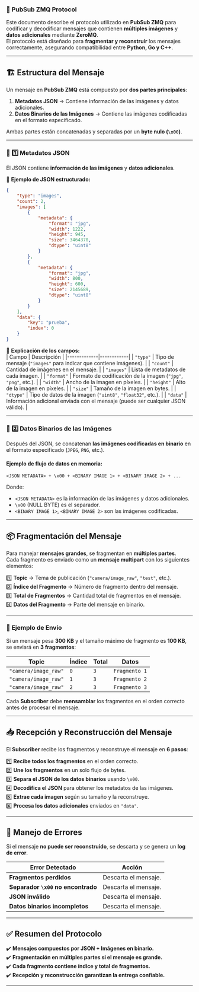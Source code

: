 ### 📜 **PubSub ZMQ Protocol**  

Este documento describe el protocolo utilizado en **PubSub ZMQ** para codificar y decodificar mensajes que contienen **múltiples imágenes** y **datos adicionales** mediante **ZeroMQ**.  
El protocolo está diseñado para **fragmentar y reconstruir** los mensajes correctamente, asegurando compatibilidad entre **Python, Go y C++**.

---

## 🏗️ **Estructura del Mensaje**  

Un mensaje en **PubSub ZMQ** está compuesto por **dos partes principales**:  

1. **Metadatos JSON** → Contiene información de las imágenes y datos adicionales.  
2. **Datos Binarios de las Imágenes** → Contiene las imágenes codificadas en el formato especificado.  

Ambas partes están concatenadas y separadas por un **byte nulo (`\x00`)**.  

---

### 📌 **1️⃣ Metadatos JSON**  

El JSON contiene **información de las imágenes** y **datos adicionales**.  

📌 **Ejemplo de JSON estructurado:**  
```json
{
    "type": "images",
    "count": 2,
    "images": [
        {
            "metadata": {
                "format": "jpg",
                "width": 1222,
                "height": 945,
                "size": 3464370,
                "dtype": "uint8"
            }
        },
        {
            "metadata": {
                "format": "jpg",
                "width": 800,
                "height": 600,
                "size": 2145689,
                "dtype": "uint8"
            }
        }
    ],
    "data": {
        "key": "prueba",
        "index": 0
    }
}
```

🔹 **Explicación de los campos:**  
| Campo       | Descripción |
|-------------|------------|
| `"type"`    | Tipo de mensaje (`"images"` para indicar que contiene imágenes). |
| `"count"`   | Cantidad de imágenes en el mensaje. |
| `"images"`  | Lista de metadatos de cada imagen. |
| `"format"`  | Formato de codificación de la imagen (`"jpg"`, `"png"`, etc.). |
| `"width"`   | Ancho de la imagen en píxeles. |
| `"height"`  | Alto de la imagen en píxeles. |
| `"size"`    | Tamaño de la imagen en bytes. |
| `"dtype"`   | Tipo de datos de la imagen (`"uint8"`, `"float32"`, etc.). |
| `"data"`    | Información adicional enviada con el mensaje (puede ser cualquier JSON válido). |

---

### 📌 **2️⃣ Datos Binarios de las Imágenes**  

Después del JSON, se concatenan **las imágenes codificadas en binario** en el formato especificado (`JPEG`, `PNG`, etc.).

#### **Ejemplo de flujo de datos en memoria:**
```
<JSON METADATA> + \x00 + <BINARY IMAGE 1> + <BINARY IMAGE 2> + ...
```
Donde:
- `<JSON METADATA>` es la información de las imágenes y datos adicionales.
- `\x00` (NULL BYTE) es el separador.
- `<BINARY IMAGE 1>`, `<BINARY IMAGE 2>` son las imágenes codificadas.

---

## 📦 **Fragmentación del Mensaje**  

Para manejar **mensajes grandes**, se fragmentan en **múltiples partes**.  
Cada fragmento es enviado como un **mensaje multipart** con los siguientes elementos:

1️⃣ **Topic** → Tema de publicación (`"camera/image_raw"`, `"test"`, etc.).  
2️⃣ **Índice del Fragmento** → Número de fragmento dentro del mensaje.  
3️⃣ **Total de Fragmentos** → Cantidad total de fragmentos en el mensaje.  
4️⃣ **Datos del Fragmento** → Parte del mensaje en binario.  

---

### **🔄 Ejemplo de Envío**
Si un mensaje pesa **300 KB** y el tamaño máximo de fragmento es **100 KB**, se enviará en **3 fragmentos**:

| Topic              | Índice | Total | Datos |
|--------------------|--------|-------|-------|
| `"camera/image_raw"` | `0` | `3` | `Fragmento 1` |
| `"camera/image_raw"` | `1` | `3` | `Fragmento 2` |
| `"camera/image_raw"` | `2` | `3` | `Fragmento 3` |

Cada **Subscriber** debe **reensamblar** los fragmentos en el orden correcto antes de procesar el mensaje.

---

## 📥 **Recepción y Reconstrucción del Mensaje**  

El **Subscriber** recibe los fragmentos y reconstruye el mensaje en **6 pasos**:

1️⃣ **Recibe todos los fragmentos** en el orden correcto.  
2️⃣ **Une los fragmentos** en un solo flujo de bytes.  
3️⃣ **Separa el JSON de los datos binarios** usando `\x00`.  
4️⃣ **Decodifica el JSON** para obtener los metadatos de las imágenes.  
5️⃣ **Extrae cada imagen** según su tamaño y la reconstruye.  
6️⃣ **Procesa los datos adicionales** enviados en `"data"`.  

---

## 🔧 **Manejo de Errores**  

Si el mensaje **no puede ser reconstruido**, se descarta y se genera un **log de error**.  

| Error Detectado | Acción |
|-----------------|--------|
| **Fragmentos perdidos** | Descarta el mensaje. |
| **Separador `\x00` no encontrado** | Descarta el mensaje. |
| **JSON inválido** | Descarta el mensaje. |
| **Datos binarios incompletos** | Descarta el mensaje. |

---

## ✅ **Resumen del Protocolo**
✔️ **Mensajes compuestos por JSON + Imágenes en binario.**  
✔️ **Fragmentación en múltiples partes si el mensaje es grande.**  
✔️ **Cada fragmento contiene índice y total de fragmentos.**  
✔️ **Recepción y reconstrucción garantizan la entrega confiable.**  

---
